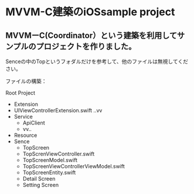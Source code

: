# MVVM-C建築のiOSsample project

## MVVMーC(Coordinator）という建築を利用してサンプルのプロジェクトを作りました。

Senceの中のTopというフォダルだけを参考して、他のファイルは無視してください。

ファイルの構築：

Root Project
  - Extension
   - UIViewControllerExtension.swift ..vv
  - Service
    - ApiClient
    - vv..
  - Resource
  - Sence
    - TopScreen
     - TopScrenViewController.swift
     - TopScreenModel.swift
     - TopScreenViewControllerViewModel.swift
     - TopScreenEntity.swift 
    - Detail Screen
    - Setting Screen
